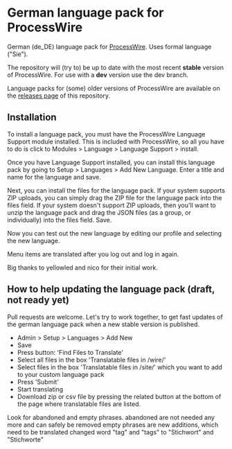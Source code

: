 # German language pack for ProcessWire

German (de_DE) language pack for [ProcessWire](http://processwire.com). 
Uses formal language ("Sie").

The repository will (try to) be up to date with the most recent **stable** version of ProcessWire. For use with a **dev** version use the dev branch.

Language packs for (some) older versions of ProcessWire are available on the [releases page](https://github.com/jmartsch/pw-lang-de/releases) of this repository.

## Installation

To install a language pack, you must have the ProcessWire Language Support module installed. This is included with ProcessWire, so all you have to do is click to Modules > Language > Language Support > install.

Once you have Language Support installed, you can install this language pack by going to Setup > Languages > Add New Language. Enter a title and name for the language and save.

Next, you can install the files for the language pack. If your system supports ZIP uploads, you can simply drag the ZIP file for the language pack into the files field. If your system doesn't support ZIP uploads, then you'll want to unzip the language pack and drag the JSON files (as a group, or individually) into the files field. Save.

Now you can test out the new language by editing our profile and selecting the new language.

Menu items are translated after you log out and log in again.

Big thanks to yellowled and nico for their initial work.

## How to help updating the language pack (draft, not ready yet)
Pull requests are welcome. Let's try to work together, to get fast updates of the german language pack when a new stable version is published.

* Admin > Setup > Languages > Add New
* Save
* Press button: 'Find Files to Translate'
* Select all files in the box 'Translatable files in /wire/'
* Select files in the box 'Translatable files in /site/' which you want to add to your custom language pack
* Press 'Submit'
* Start translating
* Download zip or csv file by pressing the related button at the bottom of the page where translatable files are listed.

Look for abandoned and empty phrases.
abandoned are not needed any more and can safely be removed
empty phrases are new additions, which need to be translated
changed word "tag" and "tags" to "Stichwort" and "Stichworte"
